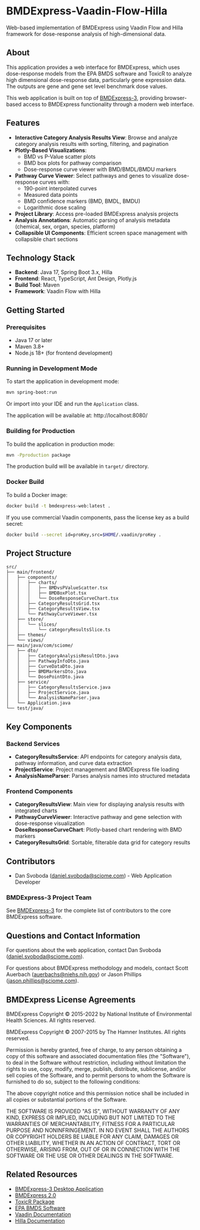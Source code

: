 # BMDExpress-Vaadin-Flow-Hilla

Web-based implementation of BMDExpress using Vaadin Flow and Hilla framework for dose-response analysis of high-dimensional data.

## About

This application provides a web interface for BMDExpress, which uses dose-response models from the EPA BMDS software and ToxicR to analyze high dimensional dose-response data, particularly gene expression data. The outputs are gene and gene set level benchmark dose values.

This web application is built on top of [BMDExpress-3](https://github.com/auerbachs/BMDExpress-3), providing browser-based access to BMDExpress functionality through a modern web interface.

## Features

- **Interactive Category Analysis Results View**: Browse and analyze category analysis results with sorting, filtering, and pagination
- **Plotly-Based Visualizations**:
  - BMD vs P-Value scatter plots
  - BMD box plots for pathway comparison
  - Dose-response curve viewer with BMD/BMDL/BMDU markers
- **Pathway Curve Viewer**: Select pathways and genes to visualize dose-response curves with:
  - 190-point interpolated curves
  - Measured data points
  - BMD confidence markers (BMD, BMDL, BMDU)
  - Logarithmic dose scaling
- **Project Library**: Access pre-loaded BMDExpress analysis projects
- **Analysis Annotations**: Automatic parsing of analysis metadata (chemical, sex, organ, species, platform)
- **Collapsible UI Components**: Efficient screen space management with collapsible chart sections

## Technology Stack

- **Backend**: Java 17, Spring Boot 3.x, Hilla
- **Frontend**: React, TypeScript, Ant Design, Plotly.js
- **Build Tool**: Maven
- **Framework**: Vaadin Flow with Hilla

## Getting Started

### Prerequisites

- Java 17 or later
- Maven 3.8+
- Node.js 18+ (for frontend development)

### Running in Development Mode

To start the application in development mode:

```bash
mvn spring-boot:run
```

Or import into your IDE and run the `Application` class.

The application will be available at: http://localhost:8080/

### Building for Production

To build the application in production mode:

```bash
mvn -Pproduction package
```

The production build will be available in `target/` directory.

### Docker Build

To build a Docker image:

```bash
docker build -t bmdexpress-web:latest .
```

If you use commercial Vaadin components, pass the license key as a build secret:

```bash
docker build --secret id=proKey,src=$HOME/.vaadin/proKey .
```

## Project Structure

```
src/
├── main/frontend/
│   ├── components/
│   │   ├── charts/
│   │   │   ├── BMDvsPValueScatter.tsx
│   │   │   ├── BMDBoxPlot.tsx
│   │   │   └── DoseResponseCurveChart.tsx
│   │   ├── CategoryResultsGrid.tsx
│   │   ├── CategoryResultsView.tsx
│   │   └── PathwayCurveViewer.tsx
│   ├── store/
│   │   └── slices/
│   │       └── categoryResultsSlice.ts
│   ├── themes/
│   └── views/
├── main/java/com/sciome/
│   ├── dto/
│   │   ├── CategoryAnalysisResultDto.java
│   │   ├── PathwayInfoDto.java
│   │   ├── CurveDataDto.java
│   │   ├── BMDMarkersDto.java
│   │   └── DosePointDto.java
│   ├── service/
│   │   ├── CategoryResultsService.java
│   │   ├── ProjectService.java
│   │   └── AnalysisNameParser.java
│   └── Application.java
└── test/java/
```

## Key Components

### Backend Services

- **CategoryResultsService**: API endpoints for category analysis data, pathway information, and curve data extraction
- **ProjectService**: Project management and BMDExpress file loading
- **AnalysisNameParser**: Parses analysis names into structured metadata

### Frontend Components

- **CategoryResultsView**: Main view for displaying analysis results with integrated charts
- **PathwayCurveViewer**: Interactive pathway and gene selection with dose-response visualization
- **DoseResponseCurveChart**: Plotly-based chart rendering with BMD markers
- **CategoryResultsGrid**: Sortable, filterable data grid for category results

## Contributors

- Dan Svoboda (daniel.svoboda@sciome.com) - Web Application Developer

### BMDExpress-3 Project Team

See [BMDExpress-3](https://github.com/auerbachs/BMDExpress-3) for the complete list of contributors to the core BMDExpress software.

## Questions and Contact Information

For questions about the web application, contact Dan Svoboda (daniel.svoboda@sciome.com).

For questions about BMDExpress methodology and models, contact Scott Auerbach (auerbachs@niehs.nih.gov) or Jason Phillips (jason.phillips@sciome.com).

## BMDExpress License Agreements

BMDExpress Copyright © 2015-2022 by National Institute of Environmental Health Sciences. All rights reserved.

BMDExpress Copyright © 2007-2015 by The Hamner Institutes. All rights reserved.

Permission is hereby granted, free of charge, to any person obtaining a copy of this software and associated documentation files (the "Software"), to deal in the Software without restriction, including without limitation the rights to use, copy, modify, merge, publish, distribute, sublicense, and/or sell copies of the Software, and to permit persons to whom the Software is furnished to do so, subject to the following conditions:

The above copyright notice and this permission notice shall be included in all copies or substantial portions of the Software.

THE SOFTWARE IS PROVIDED "AS IS", WITHOUT WARRANTY OF ANY KIND, EXPRESS OR IMPLIED, INCLUDING BUT NOT LIMITED TO THE WARRANTIES OF MERCHANTABILITY, FITNESS FOR A PARTICULAR PURPOSE AND NONINFRINGEMENT. IN NO EVENT SHALL THE AUTHORS OR COPYRIGHT HOLDERS BE LIABLE FOR ANY CLAIM, DAMAGES OR OTHER LIABILITY, WHETHER IN AN ACTION OF CONTRACT, TORT OR OTHERWISE, ARISING FROM, OUT OF OR IN CONNECTION WITH THE SOFTWARE OR THE USE OR OTHER DEALINGS IN THE SOFTWARE.

## Related Resources

- [BMDExpress-3 Desktop Application](https://github.com/auerbachs/BMDExpress-3)
- [BMDExpress 2.0](https://github.com/auerbachs/BMDExpress-2/wiki)
- [ToxicR Package](https://github.com/ToxicR)
- [EPA BMDS Software](https://www.epa.gov/bmds)
- [Vaadin Documentation](https://vaadin.com/docs)
- [Hilla Documentation](https://hilla.dev/docs)
